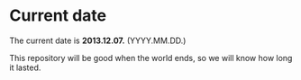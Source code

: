 # Current date

The current date is **2013.12.07.** (YYYY.MM.DD.)

This repository will be good when the world ends, so we will know how long it lasted.